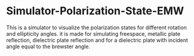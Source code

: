 # Simulator-Polarization-State-EMW
This is a simulator to visualize the polarization states for different rotation and ellipticity angles. it is made for simulating freespace, metallic plate reflection, dielectric plate reflection and for a dielectric plate with incident angle equal to the brewster angle.
